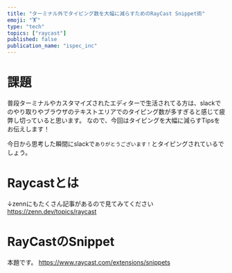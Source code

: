 ```yaml
---
title: "ターミナル外でタイピング数を大幅に減らすためのRayCast Snippet術"
emoji: "🏋"
type: "tech"
topics: ["raycast"]
published: false
publication_name: "ispec_inc"
---
```


# 課題

普段ターミナルやカスタマイズされたエディターで生活されてる方は、slackでのやり取りやブラウザのテキストエリアでのタイピング数が多すぎると感じて疲弊し切っていると思います。
なので、今回はタイピングを大幅に減らすTipsをお伝えします！

今日から思考した瞬間にslackで`ありがとうございます！`とタイピングされているでしょう。


# Raycastとは

↓zennにもたくさん記事があるので見てみてください
https://zenn.dev/topics/raycast

# RayCastのSnippet

本題です。
https://www.raycast.com/extensions/snippets

